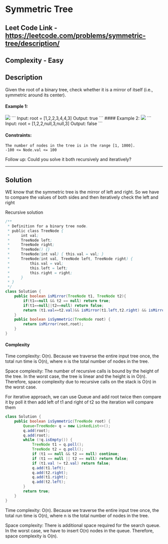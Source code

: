 # Symmetric Tree

## Leet Code Link - https://leetcode.com/problems/symmetric-tree/description/

## Complexity - Easy

## Description
Given the root of a binary tree, check whether it is a mirror of itself (i.e., symmetric around its center).

 

#### Example 1:
<img src = "https://assets.leetcode.com/uploads/2021/02/19/symtree1.jpg" />
```
Input: root = [1,2,2,3,4,4,3]
Output: true
```
#### Example 2:
<img src = "https://assets.leetcode.com/uploads/2021/02/19/symtree2.jpg" />
```
Input: root = [1,2,2,null,3,null,3]
Output: false
 ```

#### Constraints:
```
The number of nodes in the tree is in the range [1, 1000].
-100 <= Node.val <= 100
 ```

Follow up: Could you solve it both recursively and iteratively?

---
## Solution
WE know that the symmetric tree is the mirror of left and right. So we have to compare the values of both sides and then iteratively check the left and right 

Recursive solution 

```java
/**
 * Definition for a binary tree node.
 * public class TreeNode {
 *     int val;
 *     TreeNode left;
 *     TreeNode right;
 *     TreeNode() {}
 *     TreeNode(int val) { this.val = val; }
 *     TreeNode(int val, TreeNode left, TreeNode right) {
 *         this.val = val;
 *         this.left = left;
 *         this.right = right;
 *     }
 * }
 */
class Solution {
    public boolean isMirror(TreeNode t1, TreeNode t2){
        if(t1==null && t2 == null) return true;
        if(t1==null||t2==null) return false;
        return (t1.val==t2.val)&& isMirror(t1.left,t2.right) && isMirror(t1.right,t2.left);
    }
    public boolean isSymmetric(TreeNode root) {
        return isMirror(root,root);
    }
}
```
#### Complexity
Time complexity: O(n). Because we traverse the entire input tree once, the total run time is O(n), where n is the total number of nodes in the tree.

Space complexity: The number of recursive calls is bound by the height of the tree. In the worst case, the tree is linear and the height is in O(n). Therefore, space complexity due to recursive calls on the stack is O(n) in the worst case.

For iterative approach, we can use Queue and add root twice then compare it by poll it then add left of t1 and right of t2 so the iteration will compare them

```java
class Solution {
    public boolean isSymmetric(TreeNode root) {
        Queue<TreeNode> q = new LinkedList<>();
        q.add(root);
        q.add(root);
        while (!q.isEmpty()) {
            TreeNode t1 = q.poll();
            TreeNode t2 = q.poll();
            if (t1 == null && t2 == null) continue;
            if (t1 == null || t2 == null) return false;
            if (t1.val != t2.val) return false;
            q.add(t1.left);
            q.add(t2.right);
            q.add(t1.right);
            q.add(t2.left);
        }
        return true;
    }
}
```
Time complexity: O(n). Because we traverse the entire input tree once, the total run time is O(n), where n is the total number of nodes in the tree.

Space complexity: There is additional space required for the search queue. In the worst case, we have to insert O(n) nodes in the queue. Therefore, space complexity is O(n).
